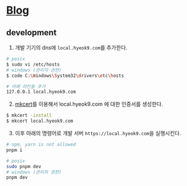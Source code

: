 # [Blog](https://blog-hyeok9.vercel.app)

## development

1. 개발 기기의 dns에 ```local.hyeok9.com```를 추가한다.

```bash
# posix
$ sudo vi /etc/hosts
# windows (관리자 권한)
$ code C:\Windows\System32\drivers\etc\hosts

# 아래 라인을 추가
127.0.0.1 local.hyeok9.com
```

2. [mkcert](https://github.com/FiloSottile/mkcert)를 이용해서 local.hyeok9.com 에 대한 인증서를 생성한다.

```bash
$ mkcert -install
$ mkcert local.hyeok9.com
```

3. 이후 아래의 명령어로 개발 서버 ```https://local.hyeok9.com```을 실행시킨다.

```bash
# npm, yarn is not allowed
pnpm i

# posix
sudo pnpm dev
# windows (관리자 권한)
pnpm dev
```
